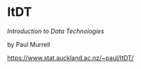 # ItDT

*Introduction to Data Technologies*

by Paul Murrell

https://www.stat.auckland.ac.nz/~paul/ItDT/
